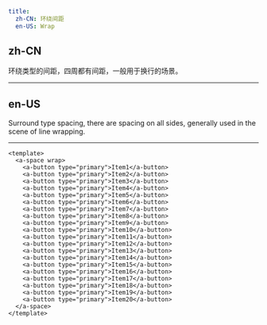 ```yaml
title:
  zh-CN: 环绕间距
  en-US: Wrap
```

## zh-CN

环绕类型的间距，四周都有间距，一般用于换行的场景。

---

## en-US

Surround type spacing, there are spacing on all sides, generally used in the scene of line wrapping.

---

```vue
<template>
  <a-space wrap>
    <a-button type="primary">Item1</a-button>
    <a-button type="primary">Item2</a-button>
    <a-button type="primary">Item3</a-button>
    <a-button type="primary">Item4</a-button>
    <a-button type="primary">Item5</a-button>
    <a-button type="primary">Item6</a-button>
    <a-button type="primary">Item7</a-button>
    <a-button type="primary">Item8</a-button>
    <a-button type="primary">Item9</a-button>
    <a-button type="primary">Item10</a-button>
    <a-button type="primary">Item11</a-button>
    <a-button type="primary">Item12</a-button>
    <a-button type="primary">Item13</a-button>
    <a-button type="primary">Item14</a-button>
    <a-button type="primary">Item15</a-button>
    <a-button type="primary">Item16</a-button>
    <a-button type="primary">Item17</a-button>
    <a-button type="primary">Item18</a-button>
    <a-button type="primary">Item19</a-button>
    <a-button type="primary">Item20</a-button>
  </a-space>
</template>
```
